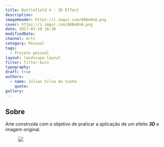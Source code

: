 ```yaml
---
title: Battlefield 4 - 3D Effect
description:
imageHeader: https://i.imgur.com/86Be8nA.png
cover: https://i.imgur.com/86Be8nA.png
date: 2017-03-20 16:30
modifiedDate:
channel: Arts
category: Pessoal
tags:
  - Projeto pessoal
layout: landscape-layout
filter: filter-burn
typography:
draft: true
authors:
  - name: Julian Silva da Cunha
    quote:
gallery:
---
```


## Sobre

Arte construída com o objetivo de praticar a aplicação de um efeito _**3D**_ a imagem original.

<figure>
  <img src="https://i.imgur.com/86Be8nA.png" className="max-w-none mx-auto d-block"/>
</figure>
